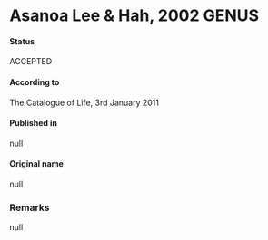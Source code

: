 # Asanoa Lee & Hah, 2002 GENUS

#### Status
ACCEPTED

#### According to
The Catalogue of Life, 3rd January 2011

#### Published in
null

#### Original name
null

### Remarks
null